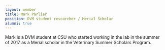 ```yaml
---
layout: member
title: Mark Parlier
position: DVM student researcher / Merial Scholar
alumni: true
---
```


Mark is a DVM student at CSU who started working in the lab in the summer of 2017 as a Merial scholar in the Veterinary Summer Scholars Program.
